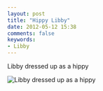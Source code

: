 ```yaml
---
layout: post
title: "Hippy Libby"
date: 2012-05-12 15:38
comments: false
keywords: 
- Libby
---
```

Libby dressed up as a hippy



![Libby dressed up as a hippy](http://media.eick.us/media/photographs/2012/2012-05-12/libby-hippy.JPG)

